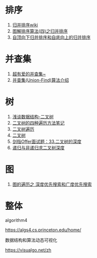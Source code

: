 

# 排序

1. [归并排序wiki](https://zh.wikipedia.org/wiki/%E5%BD%92%E5%B9%B6%E6%8E%92%E5%BA%8F)
2. [图解排序算法(四)之归并排序](https://www.cnblogs.com/chengxiao/p/6194356.html)
3. [自顶向下归并排序和自底向上的归并排序](https://www.cnblogs.com/nullzx/p/5968170.html)



# 并查集

1. [超有爱的并查集~](https://blog.csdn.net/niushuai666/article/details/6662911)
2. [并查集(Union-Find)算法介绍](https://blog.csdn.net/dm_vincent/article/details/7655764)



# 树

1. [浅谈数据结构-二叉树](https://www.cnblogs.com/polly333/p/4740355.html)
2. [二叉树的四种遍历方法笔记](https://www.cnblogs.com/fly-me/p/wei-ti-jiaoer-cha-shu-de-si-zhong-bian-li-fang-fa.html)
3. [二叉树遍历](https://baike.baidu.com/item/%E4%BA%8C%E5%8F%89%E6%A0%91%E9%81%8D%E5%8E%86/9796049?fr=aladdin)
4. [二叉树](https://baike.baidu.com/item/%E4%BA%8C%E5%8F%89%E6%A0%91/1602879?fr=aladdin)
5. [剑指Offer面试题：33.二叉树的深度](https://www.cnblogs.com/edisonchou/p/4823213.html)
6. [递归与非递归求二叉树深度](https://blog.csdn.net/fly_yr/article/details/52326917)



# 图

1. [图的遍历之 深度优先搜索和广度优先搜索](https://www.cnblogs.com/skywang12345/p/3711483.html)



# 整体

algorithm4

https://algs4.cs.princeton.edu/home/



数据结构和算法动态可视化

https://visualgo.net/zh